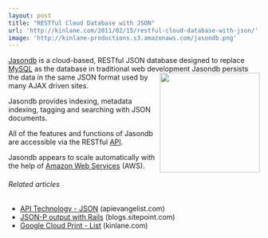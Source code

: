 ```yaml
---
layout: post
title: "RESTful Cloud Database with JSON"
url: 'http://kinlane.com/2011/02/15/restful-cloud-database-with-json/'
image: 'http://kinlane-productions.s3.amazonaws.com/jasondb.png'
---
```


[Jasondb][1] is a cloud-based, RESTful JSON database designed to replace [MySQL][2] as the database in traditional web development [<img class="c1" src="http://kinlane-productions.s3.amazonaws.com/jasondb.png" alt="" width="200" align="right" />][1] Jasondb persists the data in the same JSON format used by many AJAX driven sites.

Jasondb provides indexing, metadata indexing, tagging and searching with JSON documents.

All of the features and functions of Jasondb are accessible via the RESTful [API][3].

Jasondb appears to scale automatically with the help of [Amazon Web Services][4] (AWS).

######  Related articles

  * [API Technology - JSON][5] (apievangelist.com)
  * [JSON-P output with Rails][6] (blogs.sitepoint.com)
  * [Google Cloud Print - List][7] (kinlane.com)

   [1]: http://rest.jasondb.com/jasondb/jasondb.html
   [2]: http://www.kinlane.com/category/data-20/
   [3]: http://www.apievangelist.com/
   [4]: http://www.kinlane.com/category/amazon/amazon-web-services/
   [5]: http://blog.apievangelist.com/2011/01/27/api-technology-json/
   [6]: http://blogs.sitepoint.com/2006/10/05/json-p-output-with-rails/
   [7]: http://www.kinlane.com/2011/02/google-cloud-print-list/
